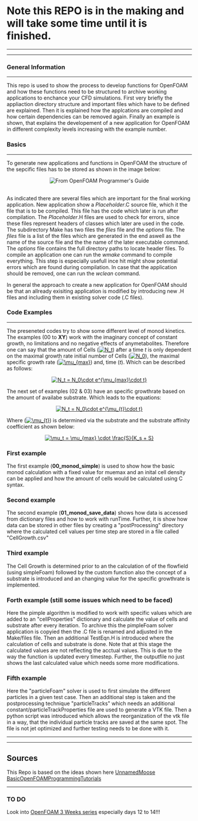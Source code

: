 # Note this REPO is in the making and will take some time until it is finished.
***
***
### General Information
***  
This repo is used to show the process to develop functions for OpenFOAM and how these functions need to be structured to archive working applications to enchance your CFD simulations. First very briefly the appliaction directory structure and important files which have to be defined are explained. Then it is explained how the applcations are compiled and how certain dependencies can be removed again. Finally an example is shown, that explains the developement of a new application for OpenFOAM in different complexity levels increasing with the example number. 

### Basics
***
To generate new applications and functions in OpenFOAM the structure of the sepcific files has to be stored as shown in the image below: <br> <p align="center"><img src="https://cdn.cfd.direct/docs/user-guide-v7/img/user253x.png" alt = "From OpenFOAM Programmer's Guide" > </p> <br> As indicated there are several files which are important for the final working application. New application show a *Placeholder*.C source file, which it the file that is to be compiled. This file has the code which later is run after compilation. The *Placeholder*.H files are used to check for errors, since these files represent headers of classes which later are used in the code. The subdirectory Make has two files the *files* file and the *options* file. The *files* file is a list of the files which are generated in the end aswell as the name of the source file and the the name of the later executable command. The *options* file contains the full directory paths to locate header files. To compile an application one can run the *wmake* command to compile everything. This step is especially usefull ince hit might show potential errors which are found during compilation. In case that the application should be removed, one can run the *wclean* command.

In general the approach to create a new application for OpenFOAM should be that an allready exisiting application is modified by introducing new .H files and including them in existing solver code (.C files). 

### Code Examples
***
The preseneted codes try to show some different level of monod kinetics. The examples (00 to **XY**) work with the imaginary concept of constant growth, no limitations and no negative effects of anymetabolites. Therefore one can say that the amount of Cells (<a href="https://www.codecogs.com/eqnedit.php?latex=N_t" target="_blank"><img src="https://latex.codecogs.com/gif.latex?N_t" title="N_t" /></a>) after a time *t* is only dependent on the maximal growth rate initial number of Cells (<a href="https://www.codecogs.com/eqnedit.php?latex=N_0" target="_blank"><img src="https://latex.codecogs.com/gif.latex?N_0" title="N_0" /></a>), the maximal specific growth rate (<a href="https://www.codecogs.com/eqnedit.php?latex=\mu_{max}" target="_blank"><img src="https://latex.codecogs.com/gif.latex?\mu_{max}" title="\mu_{max}" /></a>) and, time (*t*). Which can be described as follows:
<p align="center"> <a href="https://www.codecogs.com/eqnedit.php?latex=N_t&space;=&space;N_0\cdot&space;e^{\mu_{max}\cdot&space;t}" target="_blank"><img src="https://latex.codecogs.com/gif.latex?N_t&space;=&space;N_0\cdot&space;e^{\mu_{max}\cdot&space;t}" title="N_t = N_0\cdot e^{\mu_{max}\cdot t}" /></a> </p>

The next set of examples (02 & 03) have an specific growthrate based on the amount of availabe substrate. Which leads to the equations:
<p align="center"> <a href="https://www.codecogs.com/eqnedit.php?latex=N_t&space;=&space;N_0\cdot&space;e^{\mu_{t}\cdot&space;t}" target="_blank"><img src="https://latex.codecogs.com/gif.latex?N_t&space;=&space;N_0\cdot&space;e^{\mu_{t}\cdot&space;t}" title="N_t = N_0\cdot e^{\mu_{t}\cdot t}" /></a> </p> Where (<a href="https://www.codecogs.com/eqnedit.php?latex=\mu_{t}" target="_blank"><img src="https://latex.codecogs.com/gif.latex?\mu_{t}" title="\mu_{t}" /></a>) is determined via the substrate and the substrate affinity coefficient as shown below:

<p align="center"> <a href="https://www.codecogs.com/eqnedit.php?latex=\mu_t&space;=&space;\mu_{max}&space;\cdot&space;\frac{S}{K_s&space;&plus;&space;S}" target="_blank"><img src="https://latex.codecogs.com/gif.latex?\mu_t&space;=&space;\mu_{max}&space;\cdot&space;\frac{S}{K_s&space;&plus;&space;S}" title="\mu_t = \mu_{max} \cdot \frac{S}{K_s + S}" /></a> </p>


### First example 
The first example (**00_monod_simple**) is used to show how the basic monod calculation with a fixed value for muemax and an inital cell density can be applied and how the amount of cells would be calculated using C syntax.

### Second example
The second example (**01_monod_save_data**) shows how data is accessed from dictionary files and how to work with runTime. Further, it is show how data can be stored in other files by creating a "postProcessing" directory where the calculated cell values per time step are stored in a file called "CellGrowth.csv" 

### Third example
The Cell Growth is determined prior to an the calculation of of the flowfield (using simpleFoam) followed by the custom function also the concept of a substrate is introduced and an changing value for the specific growthrate is implemented. 

### Forth example (still some issues which need to be faced)
Here the pimple algorithm is modified to work with specific values which are added to an "cellProperties" dictionary and calculate the value of cells and substrate after every iteration. To archive this the pimpleFoam solver application is copyied then the .C file is renamed and adjusted in the Make/files file. Then an additional TestEqn.H is introduced where the calculation of cells and substrate is done. Note that at this stage the calculated values are not reflecting the acctual values. This is due to the way the function is updated every timestep. Further, the outputfile no just shows the last calculated value which needs some more modifications.

### Fifth example
Here the "particleFoam" solver is used to first simulate the different particles in a given test case. Then an additional step is taken and the postprocessing technique "particleTracks" which needs an additional constant/particleTrackProperties file are used to generate a VTK file. Then a python script was introduced which allows the reorganization of the vtk file in a way, that the individual particle tracks are saved at the same spot. The file is not jet optimized and further testing needs to be done with it.


***
***
## Sources
This Repo is based on the ideas shown here [UnnamedMoose BasicOpenFOAMProgrammingTutorials](https://github.com/UnnamedMoose/BasicOpenFOAMProgrammingTutorials)

---
### TO DO
Look into [OpenFOAM 3 Weeks series](https://wiki.openfoam.com/index.php?title=%223_weeks%22_series#) especially days 12 to 14!!!
